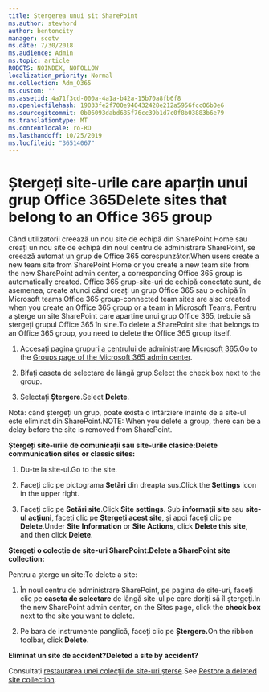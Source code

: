 ```yaml
---
title: Ștergerea unui sit SharePoint
ms.author: stevhord
author: bentoncity
manager: scotv
ms.date: 7/30/2018
ms.audience: Admin
ms.topic: article
ROBOTS: NOINDEX, NOFOLLOW
localization_priority: Normal
ms.collection: Adm_O365
ms.custom: ''
ms.assetid: 4a71f3cd-000a-4a1a-b42a-15b70a8fb6f8
ms.openlocfilehash: 19033fe2f700e940432428e212a5956fcc06b0e6
ms.sourcegitcommit: 0b06093dabd685f76cc39b1d7c0f8b03883b6e79
ms.translationtype: MT
ms.contentlocale: ro-RO
ms.lasthandoff: 10/25/2019
ms.locfileid: "36514067"
---
```

# <a name="delete-sites-that-belong-to-an-office-365-group"></a><span data-ttu-id="ec0e0-102">Ștergeți site-urile care aparțin unui grup Office 365</span><span class="sxs-lookup"><span data-stu-id="ec0e0-102">Delete sites that belong to an Office 365 group</span></span>

<span data-ttu-id="ec0e0-103">Când utilizatorii creează un nou site de echipă din SharePoint Home sau creați un nou site de echipă din noul centru de administrare SharePoint, se creează automat un grup de Office 365 corespunzător.</span><span class="sxs-lookup"><span data-stu-id="ec0e0-103">When users create a new team site from SharePoint Home or you create a new team site from the new SharePoint admin center, a corresponding Office 365 group is automatically created.</span></span> <span data-ttu-id="ec0e0-104">Office 365 grup-site-uri de echipă conectate sunt, de asemenea, create atunci când creați un grup Office 365 sau o echipă în Microsoft teams.</span><span class="sxs-lookup"><span data-stu-id="ec0e0-104">Office 365 group-connected team sites are also created when you create an Office 365 group or a team in Microsoft Teams.</span></span> <span data-ttu-id="ec0e0-105">Pentru a șterge un site SharePoint care aparține unui grup Office 365, trebuie să ștergeți grupul Office 365 în sine.</span><span class="sxs-lookup"><span data-stu-id="ec0e0-105">To delete a SharePoint site that belongs to an Office 365 group, you need to delete the Office 365 group itself.</span></span> 
  
1. <span data-ttu-id="ec0e0-106">Accesați [pagina grupuri a centrului de administrare Microsoft 365](https://portal.office.com/adminportal/home#/groups).</span><span class="sxs-lookup"><span data-stu-id="ec0e0-106">Go to the [Groups page of the Microsoft 365 admin center](https://portal.office.com/adminportal/home#/groups).</span></span>
    
2. <span data-ttu-id="ec0e0-107">Bifați caseta de selectare de lângă grup.</span><span class="sxs-lookup"><span data-stu-id="ec0e0-107">Select the check box next to the group.</span></span>
    
3. <span data-ttu-id="ec0e0-108">Selectați **Ștergere**.</span><span class="sxs-lookup"><span data-stu-id="ec0e0-108">Select **Delete**.</span></span>
    
<span data-ttu-id="ec0e0-109">Notă: când ștergeți un grup, poate exista o întârziere înainte de a site-ul este eliminat din SharePoint.</span><span class="sxs-lookup"><span data-stu-id="ec0e0-109">NOTE: When you delete a group, there can be a delay before the site is removed from SharePoint.</span></span>
  
<span data-ttu-id="ec0e0-110">**Ștergeți site-urile de comunicații sau site-urile clasice:**</span><span class="sxs-lookup"><span data-stu-id="ec0e0-110">**Delete communication sites or classic sites:**</span></span>

1. <span data-ttu-id="ec0e0-111">Du-te la site-ul.</span><span class="sxs-lookup"><span data-stu-id="ec0e0-111">Go to the site.</span></span>
  
2. <span data-ttu-id="ec0e0-112">Faceți clic pe pictograma **Setări** din dreapta sus.</span><span class="sxs-lookup"><span data-stu-id="ec0e0-112">Click the **Settings** icon in the upper right.</span></span> 
  
3. <span data-ttu-id="ec0e0-113">Faceți clic pe **Setări site**.</span><span class="sxs-lookup"><span data-stu-id="ec0e0-113">Click **Site settings**.</span></span> <span data-ttu-id="ec0e0-114">Sub **informații site** sau **site-ul acțiuni**, faceți clic pe **Ștergeți acest site**, și apoi faceți clic pe **Delete**.</span><span class="sxs-lookup"><span data-stu-id="ec0e0-114">Under **Site Information** or **Site Actions**, click **Delete this site**, and then click **Delete**.</span></span>
  
<span data-ttu-id="ec0e0-115">**Ștergeți o colecție de site-uri SharePoint:**</span><span class="sxs-lookup"><span data-stu-id="ec0e0-115">**Delete a SharePoint site collection:**</span></span>

<span data-ttu-id="ec0e0-116">Pentru a șterge un site:</span><span class="sxs-lookup"><span data-stu-id="ec0e0-116">To delete a site:</span></span>
  
1. <span data-ttu-id="ec0e0-117">În noul centru de administrare SharePoint, pe pagina de site-uri, faceți clic pe **caseta de selectare** de lângă site-ul pe care doriți să îl ștergeți.</span><span class="sxs-lookup"><span data-stu-id="ec0e0-117">In the new SharePoint admin center, on the Sites page, click the **check box** next to the site you want to delete.</span></span> 
    
2. <span data-ttu-id="ec0e0-118">Pe bara de instrumente panglică, faceți clic pe **Ștergere.**</span><span class="sxs-lookup"><span data-stu-id="ec0e0-118">On the ribbon toolbar, click **Delete.**</span></span>
    
<span data-ttu-id="ec0e0-119">**Eliminat un site de accident?**</span><span class="sxs-lookup"><span data-stu-id="ec0e0-119">**Deleted a site by accident?**</span></span>

<span data-ttu-id="ec0e0-120">Consultați [restaurarea unei colecții de site-uri șterse](https://go.microsoft.com/fwlink/?linkid=867660).</span><span class="sxs-lookup"><span data-stu-id="ec0e0-120">See [Restore a deleted site collection](https://go.microsoft.com/fwlink/?linkid=867660).</span></span>
  


